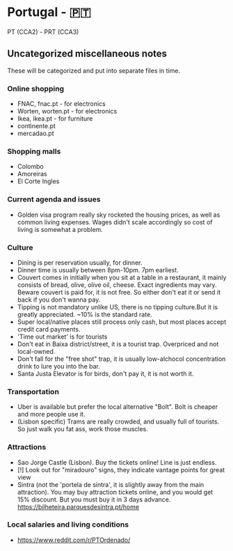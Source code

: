 # Portugal -  :portugal:
PT (CCA2) - PRT (CCA3)

## Uncategorized miscellaneous notes
These will be categorized and put into separate files in time.

### Online shopping

- FNAC, fnac.pt - for electronics
- Worten, worten.pt - for electronics
- Ikea, ikea.pt - for furniture
- continente.pt
- mercadao.pt

### Shopping malls
- Colombo
- Amoreiras
- El Corte Ingles


### Current agenda and issues
- Golden visa program really sky rocketed the housing prices, as well as common living expenses. Wages didn't scale accordingly so cost of living is somewhat a problem.


### Culture
- Dining is per reservation usually, for dinner.
- Dinner time is usually between 8pm-10pm. 7pm earliest.
- Couvert comes in initially when you sit at a table in a restaurant, it mainly consists of bread, olive, olive oil, cheese. Exact ingredients may vary. Beware couvert is paid for, it is not free. So either don't eat it or send it back if you don't wanna pay.
- Tipping is not mandatory unlike US, there is no tipping culture.But it is greatly appreciated. ~10% is the standard rate.
- Super local/native places still process only cash, but most places accept credit card payments.
- 'Time out market' is for tourists
- Don't eat in Baixa district/street, it is a tourist trap. Overpriced and not local-owned.
- Don't fall for the "free shot" trap, it is usually low-alchocol concentration drink to lure you into the bar.
- Santa Justa Elevator is for birds, don't pay it, it is not worth it.


### Transportation
- Uber is available but prefer the local alternative "Bolt". Bolt is cheaper and more people use it.
- (Lisbon specific) Trams are really crowded, and usually full of tourists. So just walk you fat ass, work those muscles. 

### Attractions
- Sao Jorge Castle (Lisbon). Buy the tickets online! Line is just endless.
- [!] Look out for "miradouro" signs, they indicate vantage points for great view
- Sintra (not the 'portela de sintra', it is slightly away from the main attraction). You may buy attraction tickets online, and you would get 15% discount. But you must buy it in 3 days advance. https://bilheteira.parquesdesintra.pt/home

### Local salaries and living conditions

- https://www.reddit.com/r/PTOrdenado/
